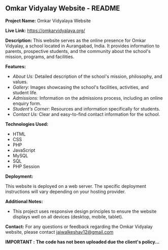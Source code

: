 ## Omkar Vidyalay Website - README

**Project Name:** Omkar Vidyalaya Website

**Live Link:** https://omkarvidyalaya.org/

**Description:** This website serves as the online presence for Omkar Vidyalay, a school located in Aurangabad, India. It provides information to parents, prospective students, and the community about the school's mission, programs, and facilities.

**Features:**

* *About Us:* Detailed description of the school's mission, philosophy, and values.
* *Gallery:* Images showcasing the school's facilities, activities, and student life.
* *Admissions:* Information on the admissions process, including an online enquiry form.
* *Student's Corner:* Resources and information specifically for students.
* *Contact Us:* Clear and easy-to-find contact information for the school.

**Technologies Used:**

* HTML
* CSS
* PHP
* JavaScript
* MySQL
* SQL
* PHP Session

**Deployment:**

This website is deployed on a web server.  The specific deployment instructions will vary depending on your hosting provider.

**Additional Notes:**

* This project uses responsive design principles to ensure the website displays well on all devices (desktop, mobile, tablet).



**Contact:**
For any questions or feedback regarding the Omkar Vidyalay website, please contact jaiwalkeshav12@gmail.com



**IMPORTANT :** **The code has not been uploaded due the client's policy...**
